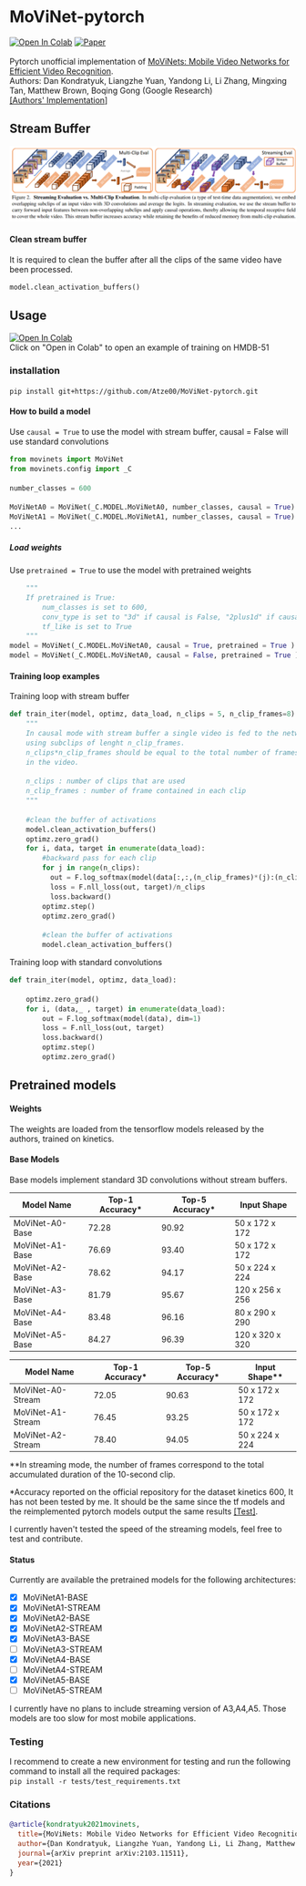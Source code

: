 # MoViNet-pytorch
[![Open In Colab](https://colab.research.google.com/assets/colab-badge.svg)](https://colab.research.google.com/github/Atze00/MoViNet-pytorch/blob/main/movinet_tutorial.ipynb)  [![Paper](http://img.shields.io/badge/Paper-arXiv.2103.11511-B3181B?logo=arXiv)](https://arxiv.org/abs/2103.11511) <br><br>
Pytorch unofficial implementation of [MoViNets: Mobile Video Networks for Efficient Video Recognition](https://arxiv.org/pdf/2103.11511.pdf). <br>
Authors: Dan Kondratyuk, Liangzhe Yuan, Yandong Li, Li Zhang, Mingxing Tan, Matthew Brown, Boqing Gong (Google Research) <br>
[[Authors' Implementation]](https://github.com/tensorflow/models/tree/master/official/vision/beta/projects/movinet)<br>

## Stream Buffer
![stream buffer](https://github.com/Atze00/MoViNet-pytorch/blob/main/figures/Stream_buffer.png)

#### Clean stream buffer
It is required to clean the buffer after all the clips of the same video have been processed.
```python
model.clean_activation_buffers()
```
## Usage
[![Open In Colab](https://colab.research.google.com/assets/colab-badge.svg)](https://colab.research.google.com/github/Atze00/MoViNet-pytorch/blob/main/movinet_tutorial.ipynb) <br>
Click on "Open in Colab" to open an example of training on HMDB-51 <br> 
### installation 
```pip install git+https://github.com/Atze00/MoViNet-pytorch.git```

#### How to build a model
Use ```causal = True``` to use the model with stream buffer, causal = False will use standard convolutions<br>
```python
from movinets import MoViNet
from movinets.config import _C

number_classes = 600

MoViNetA0 = MoViNet(_C.MODEL.MoViNetA0, number_classes, causal = True)
MoViNetA1 = MoViNet(_C.MODEL.MoViNetA1, number_classes, causal = True)
...
```
##### Load weights
Use ```pretrained = True``` to use the model with pretrained weights<br>

```python
    """
    If pretrained is True:
        num_classes is set to 600,
        conv_type is set to "3d" if causal is False, "2plus1d" if causal is True
        tf_like is set to True
    """
model = MoViNet(_C.MODEL.MoViNetA0, causal = True, pretrained = True )
model = MoViNet(_C.MODEL.MoViNetA0, causal = False, pretrained = True )
```


#### Training loop examples
Training loop with stream buffer
```python
def train_iter(model, optimz, data_load, n_clips = 5, n_clip_frames=8):
    """
    In causal mode with stream buffer a single video is fed to the network
    using subclips of lenght n_clip_frames. 
    n_clips*n_clip_frames should be equal to the total number of frames presents
    in the video.
    
    n_clips : number of clips that are used
    n_clip_frames : number of frame contained in each clip
    """
    
    #clean the buffer of activations
    model.clean_activation_buffers()
    optimz.zero_grad()
    for i, data, target in enumerate(data_load):
        #backward pass for each clip
        for j in range(n_clips):
          out = F.log_softmax(model(data[:,:,(n_clip_frames)*(j):(n_clip_frames)*(j+1)]), dim=1)
          loss = F.nll_loss(out, target)/n_clips
          loss.backward()
        optimz.step()
        optimz.zero_grad()
        
        #clean the buffer of activations
        model.clean_activation_buffers()
```
Training loop with standard convolutions
```python
def train_iter(model, optimz, data_load):

    optimz.zero_grad()
    for i, (data,_ , target) in enumerate(data_load):
        out = F.log_softmax(model(data), dim=1)
        loss = F.nll_loss(out, target)
        loss.backward()
        optimz.step()
        optimz.zero_grad()
```

## Pretrained models
#### Weights
The weights are loaded from the tensorflow models released by the authors, trained on kinetics.

#### Base Models

Base models implement standard 3D convolutions without stream buffers.

| Model Name | Top-1 Accuracy* | Top-5 Accuracy* | Input Shape |
|------------|----------------|----------------|-------------|
| MoViNet-A0-Base | 72.28 | 90.92 | 50 x 172 x 172 | 
| MoViNet-A1-Base | 76.69 | 93.40 | 50 x 172 x 172 | 
| MoViNet-A2-Base | 78.62 | 94.17 | 50 x 224 x 224 | 
| MoViNet-A3-Base | 81.79 | 95.67 | 120 x 256 x 256 | 
| MoViNet-A4-Base | 83.48 | 96.16 | 80 x 290 x 290 | 
| MoViNet-A5-Base | 84.27 | 96.39 | 120 x 320 x 320 | 


| Model Name | Top-1 Accuracy* | Top-5 Accuracy* | Input Shape\*\* |
|------------|----------------|----------------|---------------|
| MoViNet-A0-Stream | 72.05 | 90.63 | 50 x 172 x 172 | 
| MoViNet-A1-Stream | 76.45 | 93.25 | 50 x 172 x 172 |
| MoViNet-A2-Stream | 78.40 | 94.05 | 50 x 224 x 224 |


\*\*In streaming mode, the number of frames correspond to the total accumulated
duration of the 10-second clip.

*Accuracy reported on the official repository for the dataset kinetics 600, It has not been tested by me. It should be the same since the tf models and the reimplemented pytorch models output the same results [[Test]](https://github.com/Atze00/MoViNet-pytorch/blob/main/tests/test_pretrained_models.py).

I currently haven't tested the speed of the streaming models, feel free to test and contribute.

#### Status
Currently are available the pretrained models for the following architectures:
- [x] MoViNetA1-BASE
- [x] MoViNetA1-STREAM
- [x] MoViNetA2-BASE
- [x] MoViNetA2-STREAM
- [x] MoViNetA3-BASE
- [ ] MoViNetA3-STREAM
- [x] MoViNetA4-BASE
- [ ] MoViNetA4-STREAM
- [x] MoViNetA5-BASE
- [ ] MoViNetA5-STREAM

I currently have no plans to include streaming version of A3,A4,A5. Those models are too slow for most mobile applications.

### Testing
I recommend to create a new environment for testing and run the following command to install all the required packages: <br>
    ```pip install -r tests/test_requirements.txt```
    
### Citations
```bibtex
@article{kondratyuk2021movinets,
  title={MoViNets: Mobile Video Networks for Efficient Video Recognition},
  author={Dan Kondratyuk, Liangzhe Yuan, Yandong Li, Li Zhang, Matthew Brown, and Boqing Gong},
  journal={arXiv preprint arXiv:2103.11511},
  year={2021}
}
```

